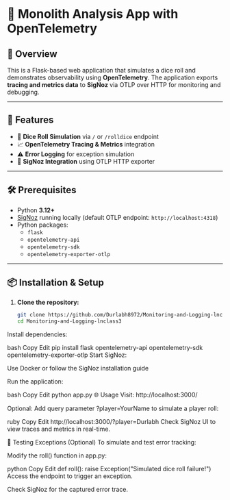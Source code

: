 # 🎲 Monolith Analysis App with OpenTelemetry

## 📌 Overview

This is a Flask-based web application that simulates a dice roll and demonstrates observability using **OpenTelemetry**. The application exports **tracing and metrics data** to **SigNoz** via OTLP over HTTP for monitoring and debugging.

---

## 🚀 Features

- 🎯 **Dice Roll Simulation** via `/` or `/rolldice` endpoint
- 📈 **OpenTelemetry Tracing & Metrics** integration
- ⚠️ **Error Logging** for exception simulation
- 📡 **SigNoz Integration** using OTLP HTTP exporter

---

## 🛠️ Prerequisites

- Python **3.12+**
- [SigNoz](https://signoz.io) running locally (default OTLP endpoint: `http://localhost:4318`)
- Python packages:
  - `flask`
  - `opentelemetry-api`
  - `opentelemetry-sdk`
  - `opentelemetry-exporter-otlp`

---

## 📦 Installation & Setup

1. **Clone the repository:**
   ```bash
   git clone https://github.com/Durlabh8972/Monitoring-and-Logging-lnclass3.git
   cd Monitoring-and-Logging-lnclass3
Install dependencies:

bash
Copy
Edit
pip install flask opentelemetry-api opentelemetry-sdk opentelemetry-exporter-otlp
Start SigNoz:

Use Docker or follow the SigNoz installation guide

Run the application:

bash
Copy
Edit
python app.py
🌐 Usage
Visit: http://localhost:3000/

Optional: Add query parameter ?player=YourName to simulate a player roll:

ruby
Copy
Edit
http://localhost:3000/?player=Durlabh
Check SigNoz UI to view traces and metrics in real-time.

🧪 Testing Exceptions (Optional)
To simulate and test error tracking:

Modify the roll() function in app.py:

python
Copy
Edit
def roll():
    raise Exception("Simulated dice roll failure!")
Access the endpoint to trigger an exception.

Check SigNoz for the captured error trace.
